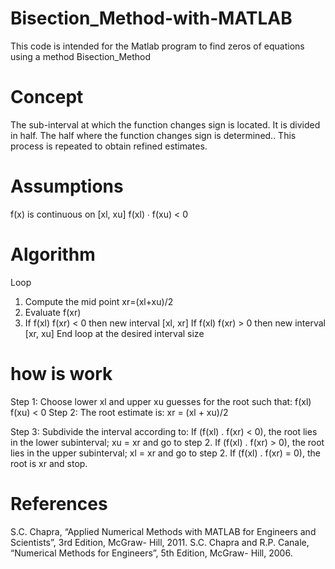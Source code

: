 # Bisection_Method-with-MATLAB
This code is intended for the Matlab program to find zeros of equations using a method Bisection_Method

# Concept 
The sub-interval at which the function changes sign is located.
It is divided in half.
The half where the function changes sign is determined..
This process is repeated to obtain refined estimates.

# Assumptions
f(x) is continuous on [xl, xu] 
f(xl) ∙ f(xu) < 0  

# Algorithm
Loop
  1. Compute the mid point  xr=(xl+xu)/2
  2. Evaluate f(xr)
  3. If f(xl) f(xr) < 0  then new interval [xl, xr]
      If f(xl) f(xr) > 0 then new interval [xr, xu]
End loop at the desired interval size

# how is work
Step 1: Choose lower xl and upper xu         guesses for the root such that: 
       f(xl) f(xu) < 0
Step 2: The root estimate is:
         xr = (xl + xu)/2

Step 3: Subdivide the interval according to:
If (f(xl) . f(xr) < 0), the root lies in the lower subinterval; xu = xr and go to step 2.
If (f(xl) . f(xr) > 0), the root lies in the upper subinterval; xl = xr and go to step 2.
If (f(xl) . f(xr) = 0), the root is xr and stop.

# References
S.C. Chapra, “Applied Numerical Methods with MATLAB for Engineers and Scientists”, 3rd Edition, McGraw- Hill, 2011.
S.C. Chapra and R.P. Canale, “Numerical Methods for Engineers”, 5th Edition, McGraw- Hill, 2006.
